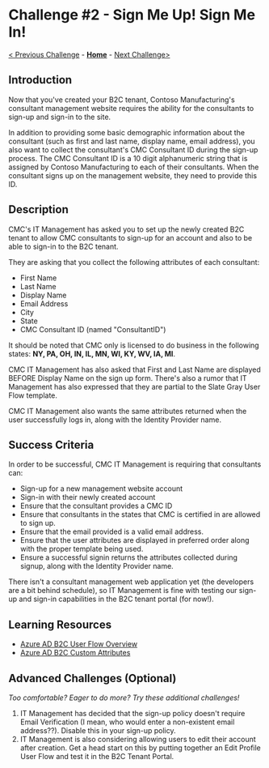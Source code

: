 # Challenge \#2 - Sign Me Up! Sign Me In!

[< Previous Challenge](./01-provision-b2c.md) - **[Home](../readme.md)** - [Next Challenge>](./03-external-idp.md)

## Introduction

Now that you've created your B2C tenant, Contoso Manufacturing's consultant management website requires the ability for the consultants to sign-up and sign-in to the site.

In addition to providing some basic demographic information about the consultant (such as first and last name, display name, email address), you also want to collect the consultant's CMC Consultant ID during the sign-up process. The CMC Consultant ID is a 10 digit alphanumeric string that is assigned by Contoso Manufacturing to each of their consultants. When the consultant signs up on the management website, they need to provide this ID.

## Description

CMC's IT Management has asked you to set up the newly created B2C tenant to allow CMC consultants to sign-up for an account and also to be able to sign-in to the B2C tenant.

They are asking that you collect the following attributes of each consultant:

- First Name
- Last Name
- Display Name
- Email Address
- City
- State
- CMC Consultant ID (named "ConsultantID")

It should be noted that CMC only is licensed to do business in the following states: **NY, PA, OH, IN, IL, MN, WI, KY, WV, IA, MI**.

CMC IT Management has also asked that First and Last Name are displayed BEFORE Display Name on the sign up form. There's also a rumor that IT Management has also expressed that they are partial to the Slate Gray User Flow template.

CMC IT Management also wants the same attributes returned when the user successfully logs in, along with the Identity Provider name.
## Success Criteria

In order to be successful, CMC IT Management is requiring that consultants can:

- Sign-up for a new management website account
- Sign-in with their newly created account
- Ensure that the consultant provides a CMC ID
- Ensure that consultants in the states that CMC is certified in are allowed to sign up.
- Ensure that the email provided is a valid email address.
- Ensure that the user attributes are displayed in preferred order along with the proper template being used.
- Ensure a successful signin returns the attributes collected during signup, along with the Identity Provider name.

There isn't a consultant management web application yet (the developers are a bit behind schedule), so IT Management is fine with testing our sign-up and sign-in capabilities in the B2C tenant portal (for now!).

## Learning Resources

- [Azure AD B2C User Flow Overview](https://docs.microsoft.com/en-us/azure/active-directory-b2c/user-flow-overview)
- [Azure AD B2C Custom Attributes](https://docs.microsoft.com/en-us/azure/active-directory-b2c/user-flow-custom-attributes)

## Advanced Challenges (Optional)

_Too comfortable? Eager to do more? Try these additional challenges!_

1. IT Management has decided that the sign-up policy doesn't require Email Verification (I mean, who would enter a non-existent email address??). Disable this in your sign-up policy.
2. IT Management is also considering allowing users to edit their account after creation. Get a head start on this by putting together an Edit Profile User Flow and test it in the B2C Tenant Portal.
